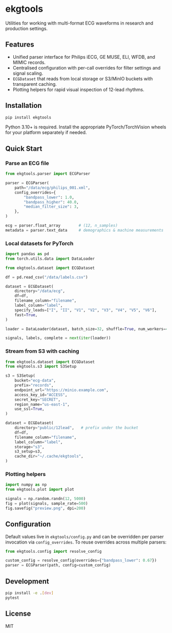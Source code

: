 # ekgtools

Utilities for working with multi-format ECG waveforms in research and production settings.

## Features
- Unified parser interface for Philips iECG, GE MUSE, ELI, WFDB, and MIMIC records.
- Centralised configuration with per-call overrides for filter settings and signal scaling.
- `ECGDataset` that reads from local storage or S3/MinIO buckets with transparent caching.
- Plotting helpers for rapid visual inspection of 12-lead rhythms.

## Installation

```bash
pip install ekgtools
```

Python 3.10+ is required. Install the appropriate PyTorch/TorchVision wheels for your platform separately if needed.

## Quick Start

### Parse an ECG file

```python
from ekgtools.parser import ECGParser

parser = ECGParser(
    path="/data/ecg/philips_001.xml",
    config_overrides={
        "bandpass_lower": 1.0,
        "bandpass_higher": 40.0,
        "median_filter_size": 3,
    },
)

ecg = parser.float_array        # (12, n_samples)
metadata = parser.text_data     # demographics & machine measurements
```

### Local datasets for PyTorch

```python
import pandas as pd
from torch.utils.data import DataLoader

from ekgtools.dataset import ECGDataset

df = pd.read_csv("/data/labels.csv")

dataset = ECGDataset(
    directory="/data/ecg",
    df=df,
    filename_column="filename",
    label_column="label",
    specify_leads=["I", "II", "V1", "V2", "V3", "V4", "V5", "V6"],
    fast=True,
)

loader = DataLoader(dataset, batch_size=32, shuffle=True, num_workers=4)

signals, labels, complete = next(iter(loader))
```

### Stream from S3 with caching

```python
from ekgtools.dataset import ECGDataset
from ekgtools.s3 import S3Setup

s3 = S3Setup(
    bucket="ecg-data",
    prefix="records",
    endpoint_url="https://minio.example.com",
    access_key_id="ACCESS",
    secret_key="SECRET",
    region_name="us-east-1",
    use_ssl=True,
)

dataset = ECGDataset(
    directory="public/12lead",   # prefix under the bucket
    df=df,
    filename_column="filename",
    label_column="label",
    storage="s3",
    s3_setup=s3,
    cache_dir="~/.cache/ekgtools",
)
```

### Plotting helpers

```python
import numpy as np
from ekgtools.plot import plot

signals = np.random.randn(12, 5000)
fig = plot(signals, sample_rate=500)
fig.savefig("preview.png", dpi=200)
```

## Configuration

Default values live in `ekgtools/config.py` and can be overridden per parser invocation via `config_overrides`. To reuse overrides across multiple parsers:

```python
from ekgtools.config import resolve_config

custom_config = resolve_config(overrides={"bandpass_lower": 0.67})
parser = ECGParser(path, config=custom_config)
```

## Development

```bash
pip install -e .[dev]
pytest
```

## License

MIT
